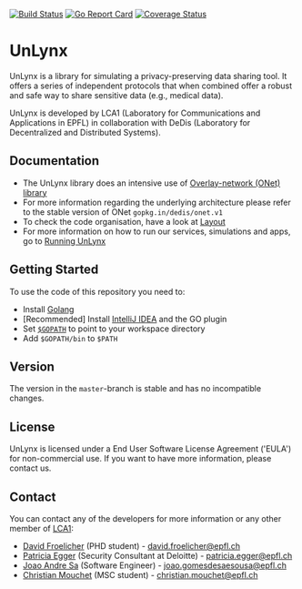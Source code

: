 [![Build Status](https://travis-ci.org/LCA1/UnLynx.svg?branch=master)](https://travis-ci.org/LCA1/UnLynx) [![Go Report Card](https://goreportcard.com/badge/github.com/LCA1/UnLynx)](https://goreportcard.com/report/github.com/LCA1/UnLynx) [![Coverage Status](https://coveralls.io/repos/github/LCA1/UnLynx/badge.svg?branch=master)](https://coveralls.io/github/LCA1/UnLynx?branch=master)
# UnLynx 
UnLynx is a library for simulating a privacy-preserving data sharing tool. It offers a series of independent protocols that when combined offer a robust and safe way to share sensitive data (e.g., medical data).  

UnLynx is developed by LCA1 (Laboratory for Communications and Applications in EPFL) in collaboration with DeDis (Laboratory for Decentralized and Distributed Systems).  

## Documentation

* The UnLynx library does an intensive use of [Overlay-network (ONet) library](https://github.com/dedis/onet)
* For more information regarding the underlying architecture please refer to the stable version of ONet `gopkg.in/dedis/onet.v1`
* To check the code organisation, have a look at [Layout](https://github.com/LCA1/UnLynx/wiki/Layout)
* For more information on how to run our services, simulations and apps, go to [Running UnLynx](https://github.com/LCA1/UnLynx/wiki/Running-UnLynx)

## Getting Started

To use the code of this repository you need to:

- Install [Golang](https://golang.org/doc/install)
- [Recommended] Install [IntelliJ IDEA](https://www.jetbrains.com/idea/) and the GO plugin
- Set [`$GOPATH`](https://golang.org/doc/code.html#GOPATH) to point to your workspace directory
- Add `$GOPATH/bin` to `$PATH`

## Version

The version in the `master`-branch is stable and has no incompatible changes.

## License

UnLynx is licensed under a End User Software License Agreement ('EULA') for non-commercial use. If you want to have more information, please contact us.

## Contact
You can contact any of the developers for more information or any other member of [LCA1](http://lca.epfl.ch/people/lca1/):

* [David Froelicher](https://github.com/froelich) (PHD student) - david.froelicher@epfl.ch
* [Patricia Egger](https://github.com/pegger) (Security Consultant at Deloitte) - patricia.egger@epfl.ch
* [Joao Andre Sa](https://github.com/JoaoAndreSa) (Software Engineer) - joao.gomesdesaesousa@epfl.ch
* [Christian Mouchet](https://github.com/ChristianMct) (MSC student) - christian.mouchet@epfl.ch
